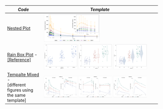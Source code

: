 |*Code*|*Template*|
| ------------- | ------------- |
|[Nested Plot](/Graphics/Nested.sas)|<img src="/Graphics/Pictures/Nested.png" style="width:50%; height:50%"/>|
|[Rain Box Plot](/Graphics/Rainbox.sas) -<br>[[Reference]](/Graphics/Documents/PRE_DV03.pdf)|<img src="/Graphics/Pictures/rainbox/rainbox1.png" style="width:30%; height:33%"/> <img src="/Graphics/Pictures/rainbox/rainbox2.png" style="width:30%; height:33%"/> <img src="/Graphics/Pictures/rainbox/rainbox3.png" style="width:30%; height:33%"/>|
|[Tempalte Mixed](/Graphics/TempalteMix.sas) -<br>[different figures using the same template]|<img src="/Graphics/Pictures/TemplateMix/MeanWithErrorbar.png" style="width:30%; height:33%"/> <img src="/Graphics/Pictures/TemplateMix/MeanWithErrorbar2.png" style="width:30%; height:33%"/> <img src="/Graphics/Pictures/TemplateMix/MedianWithoutErrorbar.png" style="width:30%; height:33%"/>|
